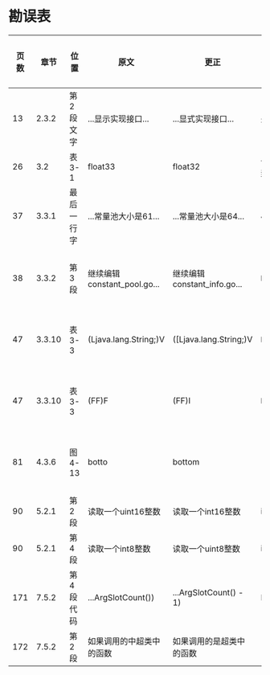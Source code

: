 # 勘误表

页数  | 章节   | 位置      | 原文                        | 更正                         | 读者         | 更正版次
----- | ------ | --------- | --------------------------- | ---------------------------- | ------------ | ---------
13    | 2.3.2  | 第2段文字 | ...显示实现接口...          | ...显式实现接口...           | 先飞         | 
26    | 3.2    | 表3-1     | float33                     | float32                      | 一切都将尘封 | 
37    | 3.3.1  | 最后一行字| ...常量池大小是61...        | ...常量池大小是64...         | JingkaiTang  | 
38    | 3.3.2  | 第3段     | 继续编辑constant_pool.go... | 继续编辑constant_info.go...  | 啊乐         | 第2次印刷
47    | 3.3.10 | 表3-3     | (Ljava.lang.String;)V       | ([Ljava.lang.String;)V       | 啊乐         | 第2次印刷
47    | 3.3.10 | 表3-3     | (FF)F                       | (FF)I                        | 啊乐         | 第2次印刷
81    | 4.3.6  | 图4-13    | botto                       | bottom                       |              | 第2次印刷
90    | 5.2.1  | 第2段     | 读取一个uint16整数          | 读取一个int16整数            | iHge2k       | 
90    | 5.2.1  | 第4段     | 读取一个int8整数            | 读取一个uint8整数            | iHge2k       | 
171   | 7.5.2  | 第4段代码 | ...ArgSlotCount())          | ...ArgSlotCount() - 1)       | Beyond       |
172   | 7.5.2  | 第2段     | 如果调用的中超类中的函数    | 如果调用的是超类中的函数     |              |
